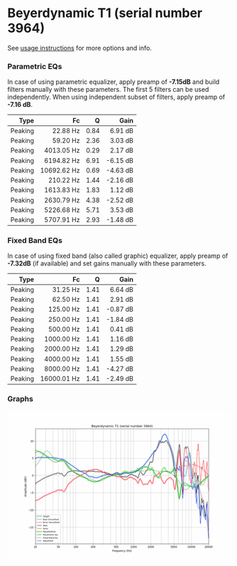 # Beyerdynamic T1 (serial number 3964)
See [usage instructions](https://github.com/jaakkopasanen/AutoEq#usage) for more options and info.

### Parametric EQs
In case of using parametric equalizer, apply preamp of **-7.15dB** and build filters manually
with these parameters. The first 5 filters can be used independently.
When using independent subset of filters, apply preamp of **-7.16 dB**.

| Type    | Fc          |    Q | Gain     |
|--------:|------------:|-----:|---------:|
| Peaking | 22.88 Hz    | 0.84 | 6.91 dB  |
| Peaking | 59.20 Hz    | 2.36 | 3.03 dB  |
| Peaking | 4013.05 Hz  | 0.29 | 2.17 dB  |
| Peaking | 6194.82 Hz  | 6.91 | -6.15 dB |
| Peaking | 10692.62 Hz | 0.69 | -4.63 dB |
| Peaking | 210.22 Hz   | 1.44 | -2.16 dB |
| Peaking | 1613.83 Hz  | 1.83 | 1.12 dB  |
| Peaking | 2630.79 Hz  | 4.38 | -2.52 dB |
| Peaking | 5226.68 Hz  | 5.71 | 3.53 dB  |
| Peaking | 5707.91 Hz  | 2.93 | -1.48 dB |

### Fixed Band EQs
In case of using fixed band (also called graphic) equalizer, apply preamp of **-7.32dB**
(if available) and set gains manually with these parameters.

| Type    | Fc          |    Q | Gain     |
|--------:|------------:|-----:|---------:|
| Peaking | 31.25 Hz    | 1.41 | 6.64 dB  |
| Peaking | 62.50 Hz    | 1.41 | 2.91 dB  |
| Peaking | 125.00 Hz   | 1.41 | -0.87 dB |
| Peaking | 250.00 Hz   | 1.41 | -1.84 dB |
| Peaking | 500.00 Hz   | 1.41 | 0.41 dB  |
| Peaking | 1000.00 Hz  | 1.41 | 1.16 dB  |
| Peaking | 2000.00 Hz  | 1.41 | 1.29 dB  |
| Peaking | 4000.00 Hz  | 1.41 | 1.55 dB  |
| Peaking | 8000.00 Hz  | 1.41 | -4.27 dB |
| Peaking | 16000.01 Hz | 1.41 | -2.49 dB |

### Graphs
![](./Beyerdynamic%20T1%20(serial%20number%203964).png)